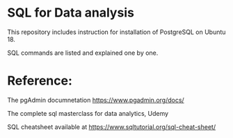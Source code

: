 # SQL for Data analysis

This repository includes instruction for installation of PostgreSQL on Ubuntu 18.


SQL commands are listed and explained one by one.





# Reference:


The pgAdmin documnetation https://www.pgadmin.org/docs/

The complete sql masterclass for data analytics, Udemy

SQL cheatsheet available at https://www.sqltutorial.org/sql-cheat-sheet/
